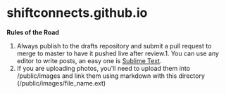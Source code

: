 shiftconnects.github.io
=======================

**Rules of the Road**

1. Always publish to the drafts repository and submit a pull request to merge to master to have it pushed live after review.1. You can use any editor to write posts, an easy one is [Sublime Text](http://www.sublimetext.com/).
1. If you are uploading photos, you'll need to upload them into /public/images and link them using markdown with this directory (/public/images/file_name.ext)
